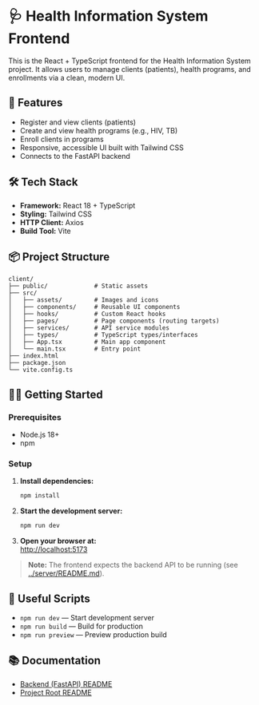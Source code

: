 # 🩺 Health Information System Frontend

This is the React + TypeScript frontend for the Health Information System project. It allows users to manage clients (patients), health programs, and enrollments via a clean, modern UI.

## 🚀 Features

- Register and view clients (patients)
- Create and view health programs (e.g., HIV, TB)
- Enroll clients in programs
- Responsive, accessible UI built with Tailwind CSS
- Connects to the FastAPI backend

## 🛠️ Tech Stack

- **Framework:** React 18 + TypeScript
- **Styling:** Tailwind CSS
- **HTTP Client:** Axios
- **Build Tool:** Vite

## 📦 Project Structure

```
client/
├── public/             # Static assets
├── src/
│   ├── assets/         # Images and icons
│   ├── components/     # Reusable UI components
│   ├── hooks/          # Custom React hooks
│   ├── pages/          # Page components (routing targets)
│   ├── services/       # API service modules
│   ├── types/          # TypeScript types/interfaces
│   ├── App.tsx         # Main app component
│   └── main.tsx        # Entry point
├── index.html
├── package.json
└── vite.config.ts
```

## 🧑‍💻 Getting Started

### Prerequisites

- Node.js 18+
- npm

### Setup

1. **Install dependencies:**
   ```sh
   npm install
   ```

2. **Start the development server:**
   ```sh
   npm run dev
   ```

3. **Open your browser at:**  
   [http://localhost:5173](http://localhost:5173)

> **Note:** The frontend expects the backend API to be running (see [../server/README.md](../server/README.md)).

## 📁 Useful Scripts

- `npm run dev` — Start development server
- `npm run build` — Build for production
- `npm run preview` — Preview production build

## 📚 Documentation

- [Backend (FastAPI) README](../server/README.md)
- [Project Root README](../README.md)